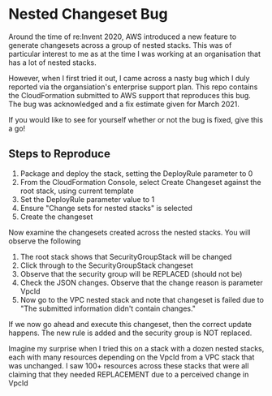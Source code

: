 # Nested Changeset Bug

Around the time of re:Invent 2020, AWS introduced a new feature to generate changesets across a group of nested stacks. This was of particular interest to me as at the time I was working at an organisation that has a lot of nested stacks.

However, when I first tried it out, I came across a nasty bug which I duly reported via the organsiation's enterprise support plan. This repo contains the CloudFormation submitted to AWS support that reproduces this bug. The bug was acknowledged and a fix estimate given for March 2021.

If you would like to see for yourself whether or not the bug is fixed, give this a go!

## Steps to Reproduce

1. Package and deploy the stack, setting the DeployRule parameter to 0
1. From the CloudFormation Console, select Create Changeset against the root stack, using current template
1. Set the DeployRule parameter value to 1
1. Ensure "Change sets for nested stacks" is selected
1. Create the changeset

Now examine the changesets created across the nested stacks. You will observe the following

1. The root stack shows that SecurityGroupStack will be changed
1. Click through to the SecurityGroupStack changeset
1. Observe that the security group will be REPLACED (should not be)
1. Check the JSON changes. Observe that the change reason is parameter VpcId
1. Now go to the VPC nested stack and note that changeset is failed due to "The submitted information didn't contain changes."

If we now go ahead and execute this changeset, then the correct update happens. The new rule is added and the
security group is NOT replaced.

Imagine my surprise when I tried this on a stack with a dozen nested stacks, each with many resources depending on the VpcId
from a VPC stack that was unchanged. I saw 100+ resources across these stacks that were all claiming that they needed REPLACEMENT
due to a perceived change in VpcId
